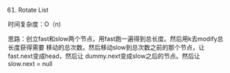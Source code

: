 61. Rotate List

时间复杂度：O（n)

思路：创立fast和slow两个节点，用fast跑一遍得到总长度。然后用k去modify总长度获得需要
移动的总次数。然后移动slow到总次数之前的那个节点，让fast.next变成head，然后让
dummy.next变成slow之后的节点。然后让slow.next = null
